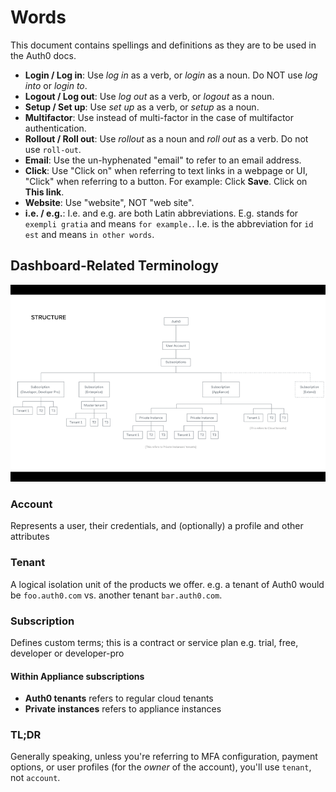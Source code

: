 # Words
This document contains spellings and definitions as they are to be used in the Auth0 docs.

- **Login / Log in**: Use *log in* as a verb, or *login* as a noun. Do NOT use *log into* or *login to*.
- **Logout / Log out**: Use *log out* as a verb, or *logout* as a noun.
- **Setup / Set up**: Use *set up* as a verb, or *setup* as a noun.
- **Multifactor**: Use instead of multi-factor in the case of multifactor authentication.
- **Rollout / Roll out**: Use *rollout* as a noun and *roll out* as a verb. Do not use `roll-out`.
- **Email**: Use the un-hyphenated "email" to refer to an email address.
- **Click**: Use "Click on" when referring to text links in a webpage or UI, "Click" when referring to a button. For example: Click **Save**. Click on **This link**.
- **Website**: Use "website", NOT "web site".
- **i.e. / e.g.**: I.e. and e.g. are both Latin abbreviations. E.g. stands for `exempli gratia` and means `for example.`. I.e. is the abbreviation for `id est` and means `in other words`.

## Dashboard-Related Terminology

![](/media/readme/structure.png)

### Account

Represents a user, their credentials, and (optionally) a profile and other attributes

### Tenant

A logical isolation unit of the products we offer. e.g. a tenant of Auth0 would be `foo.auth0.com` vs. another tenant `bar.auth0.com`.

### Subscription

Defines custom terms; this is a contract or service plan e.g. trial, free, developer or developer-pro

#### Within Appliance subscriptions

* **Auth0 tenants** refers to regular cloud tenants
* **Private instances** refers to appliance instances

### TL;DR

Generally speaking, unless you're referring to MFA configuration, payment options, or user profiles (for the *owner* of the account), you'll use `tenant`, not `account`.
